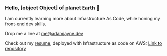 ### Hello, [object Object] of planet Earth 👋

I am currently learning more about Infrastructure As Code, while honing my front-end dev skills.

Drop me a line at me@adamjayne.dev

Check out my [resume](https://resume.adamljayne.com), deployed with Infrastructure as code on AWS: [Link to repository](https://github.com/AdamJayne/cloud-resume-cdk)

<!--
**AdamJayne/adamjayne** is a ✨ _special_ ✨ repository because its `README.md` (this file) appears on your GitHub profile.

Here are some ideas to get you started:

- 🔭 I’m currently working on ...
- 🌱 I’m currently learning ...
- 👯 I’m looking to collaborate on ...
- 🤔 I’m looking for help with ...
- 💬 Ask me about ...
- 📫 How to reach me: ...
- 😄 Pronouns: ...
- ⚡ Fun fact: ...
-->
